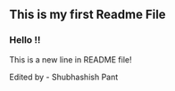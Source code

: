 ## This is my first Readme File

### Hello !!

This is a new line in README file!

Edited by - Shubhashish Pant